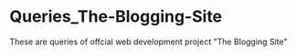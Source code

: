 # Queries_The-Blogging-Site
These are queries of offcial web development project "The Blogging Site"
